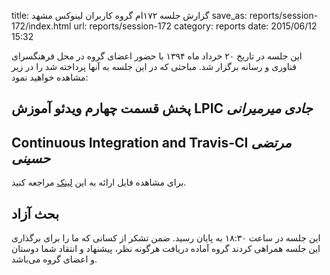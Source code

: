 title: گزارش جلسه ۱۷۲ام گروه کاربران لینوکس مشهد
save_as: reports/session-172/index.html
url: reports/session-172
category: reports
date: 2015/06/12 15:32

این جلسه در تاریخ ۲۰ خرداد ماه ۱۳۹۴ با حضور اعضای گروه در محل فرهنگسرای فناوری و رسانه برگزار شد. مباحثی که در این جلسه به آنها پرداخته شد را در زیر مشاهده خواهید نمود:

## پخش قسمت چهارم ویدئو آموزش LPIC *جادی میرمیرانی*
## ‏Continuous Integration and Travis-CI *مرتضی حسینی*
برای مشاهده فایل ارائه به این [لینک](http://hosseini.id.ir/travis) مراجعه کنید.

## بحث آزاد

این جلسه در ساعت ۱۸:۳۰ به پایان رسید. ضمن تشکر از کسانی که ما را برای برگذاری این جلسه همراهی کردند گروه آماده دریافت هرگونه نظر، پیشنهاد و انتقاد شما دوستان و اعضای گروه می‌باشد.

